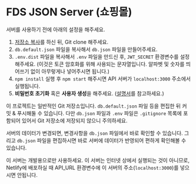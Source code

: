 FDS JSON Server (쇼핑몰)
===============

서버를 사용하기 전에 아래의 설정을 해주세요.

1. [저장소 복사](https://github.com/fds11/fds-mid-template#%EC%A0%80%EC%9E%A5%EC%86%8C-%EB%B3%B5%EC%82%AC%ED%95%98%EA%B8%B0)를 하신 뒤, Git clone 해주세요.
1. `db.default.json` 파일을 복사해서 `db.json` 파일을 만들어주세요.
1. `.env.dist` 파일을 복사해서 `.env` 파일을 만드신 후, `JWT_SECRET` 환경변수를 설정해주세요. (이것은 토큰 암호화를 위해 사용되는 문자열입니다. 알파벳 및 숫자를 띄어쓰기 없이 아무렇게나 넣어주시면 됩니다.)
1. `npm install` 실행 후 `npm start` 해주시면 API 서버가 `localhost:3000` 주소에서 실행됩니다.
1. **비밀번호 초기화** 혹은 **사용자 생성**을 해주세요. (<a target="_blank" href="https://www.npmjs.com/package/fds-json-server">설명서</a>를 참고하세요.)

이 프로젝트는 일반적인 Git 저장소입니다. `db.default.json` 파일 등을 편집한 뒤 커밋 & 푸시해둘 수 있습니다. 다만 `db.json` 파일과 `.env` 파일은 `.gitignore` 목록에 포함되어 있어서 Git 저장소에 저장되지 않으니 주의하세요.

서버의 데이터가 변경되면, 변경사항을 `db.json` 파일에서 바로 확인할 수 있습니다. 그리고 `db.json` 파일을 편집하시면 바로 서버에 데이터가 반영되어 편하게 확인해볼 수 있습니다.

이 서버는 개발용으로만 사용하세요. 이 서버는 인터넷 상에서 실행되는 것이 아니므로, Netlify에 배포하실 때 API_URL 환경변수에 이 서버의 주소(`localhost:3000`)를 넣으시면 안됩니다.